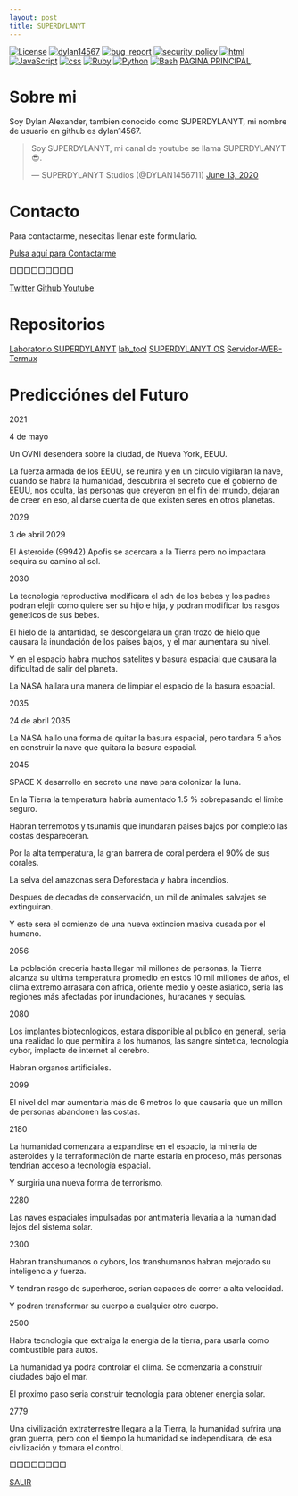```yaml
---
layout: post
title: SUPERDYLANYT
---
```


[![License](https://img.shields.io/github/license/dylan14567/Laboratorio-SUPERDYLANYT.svg)](https://github.com/dylan14567/Laboratorio-SUPERDYLANYT/blob/master/LICENSE)
[![dylan14567](https://img.shields.io/badge/author-dylan14567-green.svg)](https://github.com/dylan14567)
[![bug_report](https://img.shields.io/badge/bug-report-red.svg)](https://github.com/dylan14567/Laboratorio-SUPERDYLANYT/blob/master/.github/ISSUE_TEMPLATE/bug_report.md)
[![security_policy](https://img.shields.io/badge/security-policy-cyan.svg)](https://github.com/dylan14567/Laboratorio-SUPERDYLANYT/blob/master/.github/SECURITY.md)
[![html](https://img.shields.io/badge/language-html%20-red.svg)](https://www.w3.org/html/)
[![JavaScript](https://img.shields.io/badge/language-JavaScript%20-yellow.svg)](https://es.wikipedia.org/wiki/JavaScript)
[![css](https://img.shields.io/badge/language-css%20-cyan.svg)](https://www.w3.org/Style/CSS/)
[![Ruby](https://img.shields.io/badge/language-Ruby-red.svg)](https://www.ruby-lang.org/)
[![Python](https://img.shields.io/badge/language-Python%20-yellow.svg)](https://www.python.org)
[![Bash](https://img.shields.io/badge/language-Bash-blue.svg)](https://www.gnu.org/software/bash/)
[PAGINA PRINCIPAL](./index.html).

# Sobre mi 

Soy Dylan Alexander, tambien conocido como SUPERDYLANYT,
mi nombre de usuario en github es dylan14567.

<blockquote class="twitter-tweet"><p lang="en" dir="ltr">Soy SUPERDYLANYT, mi canal de youtube se llama SUPERDYLANYT 😎.</p>&mdash; SUPERDYLANYT Studios (@DYLAN1456711) <a href="https://twitter.com/DYLAN1456711/status/1271912696888393728?ref_src=twsrc%5Etfw">June 13, 2020</a></blockquote> <script async src="https://platform.twitter.com/widgets.js" charset="utf-8"></script>

# Contacto

Para contactarme, nesecitas llenar este formulario.

<div class="share">
  <a href="contacto" class="contact">Pulsa aquí para Contactarme</a>
</div>

□□□□□□□□□

<div class="share">
  <a href="https://twitter.com/DYLAN1456711" class="tw">Twitter</a>
  <a href="https://github.com/dylan14567" class="git">Github</a>
  <a href="https://www.youtube.com/channel/UCXZow-eof6WFmu4armVahAA" class="yt">Youtube</a>
</div>

# Repositorios


<div class="share">
  <a href="https://github.com/dylan14567/Laboratorio-SUPERDYLANYT" class="git">Laboratorio SUPERDYLANYT</a>
  <a href="https://github.com/dylan14567/lab_tool" class="git">lab_tool</a>
  <a href="https://github.com/dylan14567/SUPERDYLANYT-OS" class="git">SUPERDYLANYT OS</a>
  <a href="https://github.com/dylan14567/Servidor-WEB-Termux" class="git">Servidor-WEB-Termux</a>
</div>

# Predicciónes del Futuro

2021

4 de mayo 

Un OVNI desendera sobre la ciudad, de Nueva York, EEUU.

La fuerza armada de los EEUU, se reunira y en un circulo vigilaran la nave, cuando se habra la humanidad, descubrira el secreto que el gobierno de EEUU, nos oculta, las personas que creyeron en el fin del mundo, dejaran de creer en eso, al darse cuenta de que existen seres en otros planetas.

2029

3 de abril 2029

El Asteroide (99942) Apofis se acercara a la Tierra pero no impactara sequira su camino al sol.

2030

La tecnologia reproductiva modificara el adn de los bebes y los padres podran elejir como quiere ser su hijo e hija, y podran modificar los rasgos geneticos de sus bebes.

El hielo de la antartidad, se descongelara un gran trozo de hielo que causara la inundación de los paises bajos, y el mar aumentara su nivel.

Y en el espacio habra muchos satelites y basura espacial que causara la dificultad de salir del planeta.

La NASA hallara una manera de limpiar el espacio de la basura espacial.

2035

24 de abril 2035

La NASA hallo una forma de quitar la basura espacial, pero tardara 5 años en construir la nave que quitara la basura espacial.

2045

SPACE X desarrollo en secreto una nave para colonizar la luna.

En la Tierra la temperatura habria aumentado 1.5 % sobrepasando el limite seguro.

Habran terremotos y tsunamis que inundaran paises bajos por completo las costas despareceran.

Por la alta temperatura, la gran barrera de coral perdera el 90% de sus corales.

La selva del amazonas sera Deforestada y habra incendios.

Despues de decadas de conservación, un mil de animales salvajes se extinguiran.

Y este sera el comienzo de una nueva extincion masiva cusada por el humano.

2056

La población creceria hasta llegar mil millones de personas, la Tierra alcanza su ultima temperatura promedio en estos 10 mil millones de años, el clima extremo arrasara con africa, oriente medio y oeste asiatico, seria las regiones más afectadas por inundaciones, huracanes y sequias.

2080


Los implantes biotecnlogicos, estara disponible al publico en general, seria una realidad lo que permitira a los humanos, las sangre sintetica, tecnologia cybor, implacte de internet al cerebro.

Habran organos artificiales.

2099

El nivel del mar aumentaria más de 6 metros lo que causaria que un millon de personas abandonen las costas.

2180

La humanidad comenzara a expandirse en el espacio, la mineria de asteroides y la terraformación de marte estaria en proceso, más personas tendrian acceso a tecnologia espacial.

Y surgiria una nueva forma de terrorismo.

2280

Las naves espaciales impulsadas por antimateria llevaria a la humanidad lejos del sistema solar.

2300

Habran transhumanos o cybors, los transhumanos habran mejorado su inteligencia y fuerza.

Y tendran rasgo de superheroe, serian capaces de correr a alta velocidad.

Y podran transformar su cuerpo a cualquier otro cuerpo.

2500

Habra tecnologia que extraiga la energia de la tierra, para usarla como combustible para autos.

La humanidad ya podra controlar el clima.
Se comenzaria a construir ciudades bajo el mar.

El proximo paso seria construir tecnologia para obtener energia solar.

2779

Una civilización extraterrestre llegara a la Tierra, la humanidad sufrira una gran guerra, pero con el tiempo la humanidad se independisara, de esa civilización y tomara el control.

□□□□□□□□

[SALIR](./)
